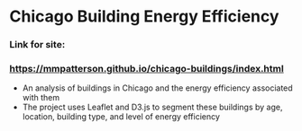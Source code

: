 # Chicago Building Energy Efficiency

### Link for site:
### https://mmpatterson.github.io/chicago-buildings/index.html

* An analysis of buildings in Chicago and the energy efficiency associated with them
* The project uses Leaflet and D3.js to segment these buildings by age, location, building type, and level of energy efficiency 

